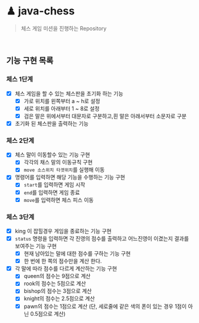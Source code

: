 # ♟ java-chess

> 체스 게임 미션을 진행하는 Repository

<br/>

## 기능 구현 목록

### 체스 1단계

- [x] 체스 게임을 할 수 있는 체스판을 초기화 하는 기능
    - [x] 가로 위치를 왼쪽부터 a ~ h로 설정
    - [x] 세로 위치를 아래부터 1 ~ 8로 설정
    - [x] 검은 말은 위에서부터 대문자로 구분하고,흰 말은 아래서부터 소문자로 구분
- [x] 초기화 된 체스판을 출력하는 기능

### 체스 2단계

- [x] 체스 말이 이동할수 있는 기능 구현
    - [x] 각각의 채스 말의 이동규칙 구현
    - [x] `move 소스위치 타겟위치`를 실행해 이동
- [x] 명령어를 입력하면 해당 기능을 수행하는 기능 구현
    - [x] `start`를 입력하면 게임 시작
    - [x] `end`를 입력하면 게임 종료
    - [x] `move`를 입력하면 체스 피스 이동

### 체스 3단계

- [x] king 이 잡힐경우 게임을 종료하는 기능 구현
- [x] `status` 명령을 입력하면 각 진영의 점수를 출력하고 어느진영이 이겼는지 결과를 보여주는 기능 구현 
    - [x] 현재 남아있는 말에 대한 점수를 구하는 기능 구현
    - [x] 한 번에 한 쪽의 점수만을 계산 한다.
- [x] 각 말에 따라 점수를 다르게 계산하는 기능 구현
    - [x] queen의 점수는 9점으로 계산
    - [x] rook의 점수는 5점으로 계산
    - [x] bishop의 점수는 3점으로 계산
    - [x] knight의 점수는 2.5점으로 계산
    - [x] pawn의 점수는 1점으로 계산 (단, 세로줄에 같은 색의 폰이 있는 경우 1점이 아닌 0.5점으로 계산)

